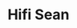 ---
title: "Hifi Sean"
summary: "Music composer and producer based in UK."
image: "hifi-sean.jpg"
apple_music_artist_url: "https://music.apple.com/gb/artist/hifi-sean/341449868"
wikipedia_url: "none"
---